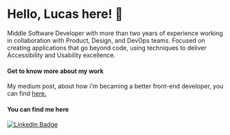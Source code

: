 # Hello, Lucas here! 🌈

Middle Software Developer with more than two years of experience working in collaboration with Product, Design, and DevOps teams. Focused on creating applications that go beyond code, using techniques to deliver Accessibility and Usability excellence.

#### Get to know more about my work

My medium post, about how i'm becaming a better front-end developer, you can find [here.](https://medium.com/@lubomfim/como-eu-estou-me-tornando-um-front-end-melhor-1324599e5c9e)

#### You can find me here

[![Linkedin Badge](https://img.shields.io/badge/-LinkedIn-blue?style=flat-square&logo=Linkedin&logoColor=white&link=https://www.linkedin.com/in/lubomfim/)](https://www.linkedin.com/in/lubomfim/)
